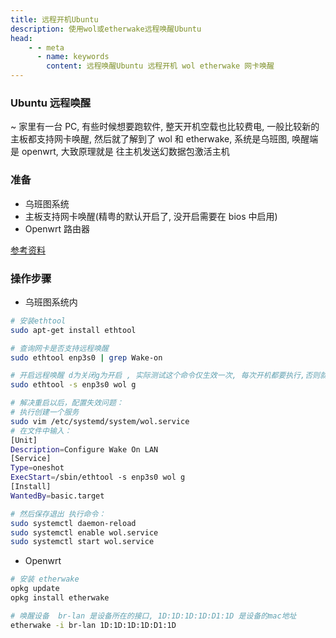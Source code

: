```yaml
---
title: 远程开机Ubuntu
description: 使用wol或etherwake远程唤醒Ubuntu
head:
    - - meta
      - name: keywords
        content: 远程唤醒Ubuntu 远程开机 wol etherwake 网卡唤醒
---
```


### Ubuntu 远程唤醒

~ 家里有一台 PC, 有些时候想要跑软件, 整天开机空载也比较费电, 一般比较新的主板都支持网卡唤醒, 然后就了解到了 wol 和 etherwake, 系统是乌班图, 唤醒端是 openwrt, 大致原理就是 往主机发送幻数据包激活主机

### 准备

- 乌班图系统
- 主板支持网卡唤醒(精粤的默认开启了, 没开启需要在 bios 中启用)
- Openwrt 路由器

[参考资料](https://cloud.tencent.com/developer/article/2084531)

### 操作步骤

- 乌班图系统内

```bash
# 安装ethtool
sudo apt-get install ethtool

# 查询网卡是否支持远程唤醒
sudo ethtool enp3s0 | grep Wake-on

# 开启远程唤醒 d为关闭g为开启 , 实际测试这个命令仅生效一次, 每次开机都要执行,否则就会自动关闭(d), 需要开机自动执行
sudo ethtool -s enp3s0 wol g

# 解决重启以后，配置失效问题：
# 执行创建一个服务
sudo vim /etc/systemd/system/wol.service
# 在文件中输入：
[Unit]
Description=Configure Wake On LAN
[Service]
Type=oneshot
ExecStart=/sbin/ethtool -s enp3s0 wol g
[Install]
WantedBy=basic.target

# 然后保存退出 执行命令：
sudo systemctl daemon-reload
sudo systemctl enable wol.service
sudo systemctl start wol.service

```

- Openwrt

```bash
# 安装 etherwake
opkg update
opkg install etherwake

# 唤醒设备  br-lan 是设备所在的接口, 1D:1D:1D:1D:D1:1D 是设备的mac地址
etherwake -i br-lan 1D:1D:1D:1D:D1:1D
```
